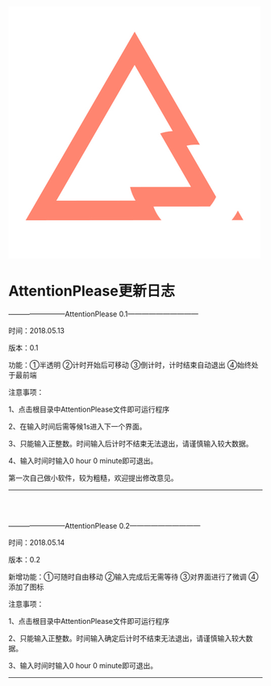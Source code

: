 ![logo](/AttentionPlease.jpg)

AttentionPlease更新日志
=========================

————————AttentionPlease 0.1——————————

时间：2018.05.13

版本：0.1

功能：①半透明 ②计时开始后可移动 ③倒计时，计时结束自动退出 ④始终处于最前端

注意事项：

1、点击根目录中AttentionPlease文件即可运行程序

2、在输入时间后需等候1s进入下一个界面。

3、只能输入正整数。时间输入后计时不结束无法退出，请谨慎输入较大数据。

4、输入时间时输入0 hour 0 minute即可退出。



第一次自己做小软件，较为粗糙，欢迎提出修改意见。

---

<br><br>


————————AttentionPlease 0.2——————————

时间：2018.05.14

版本：0.2

新增功能：①可随时自由移动 ②输入完成后无需等待 ③对界面进行了微调 ④添加了图标

注意事项：

1、点击根目录中AttentionPlease文件即可运行程序

2、只能输入正整数。时间输入确定后计时不结束无法退出，请谨慎输入较大数据。

3、输入时间时输入0 hour 0 minute即可退出。


---
